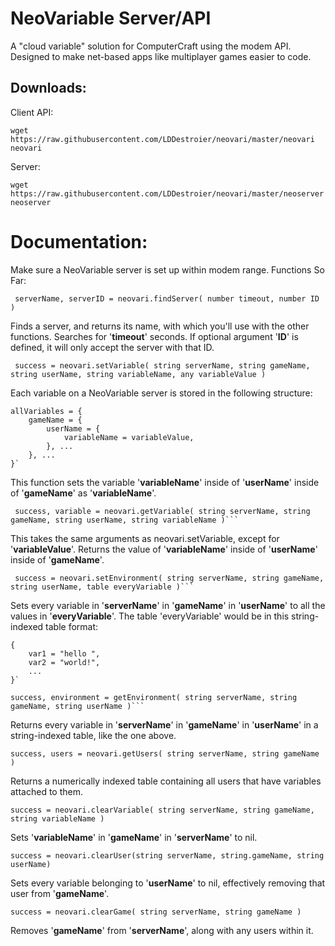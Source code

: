 # NeoVariable Server/API
A "cloud variable" solution for ComputerCraft using the modem API. Designed to make net-based apps like multiplayer games easier to code.

## Downloads:
Client API:
```
wget https://raw.githubusercontent.com/LDDestroier/neovari/master/neovari neovari
```
Server:
```
wget https://raw.githubusercontent.com/LDDestroier/neovari/master/neoserver neoserver
```

# Documentation:

 Make sure a NeoVariable server is set up within modem range.
  Functions So Far:
  ```
   serverName, serverID = neovari.findServer( number timeout, number ID )
  ```
  Finds a server, and returns its name, with which you'll use with the other functions.
  Searches for '**timeout**' seconds.
  If optional argument '**ID**' is defined, it will only accept the server with that ID.
  ```
   success = neovari.setVariable( string serverName, string gameName, string userName, string variableName, any variableValue )
  ```
  
  Each variable on a NeoVariable server is stored in the following structure:
```
allVariables = {
  	gameName = {
		userName = {
			variableName = variableValue,
		}, ...
	}, ...
}`
```
  This function sets the variable '**variableName**' inside of '**userName**' inside of '**gameName**' as '**variableName**'.
  ```
   success, variable = neovari.getVariable( string serverName, string gameName, string userName, string variableName )```
  ```
  This takes the same arguments as neovari.setVariable, except for '**variableValue**'.
  Returns the value of '**variableName**' inside of '**userName**' inside of '**gameName**'.
   
  ```
   success = neovari.setEnvironment( string serverName, string gameName, string userName, table everyVariable )```
  ```
  Sets every variable in '**serverName**' in '**gameName**' in '**userName**' to all the values in '**everyVariable**'.
  The table 'everyVariable' would be in this string-indexed table format:
```
{
	var1 = "hello ",
	var2 = "world!",
	...
}`
```
```
success, environment = getEnvironment( string serverName, string gameName, string userName )```
```
Returns every variable in '**serverName**' in '**gameName**' in '**userName**' in a string-indexed table, like the one above.

```
success, users = neovari.getUsers( string serverName, string gameName )
```
Returns a numerically indexed table containing all users that have variables attached to them.

```
success = neovari.clearVariable( string serverName, string gameName, string variableName )
```
Sets '**variableName**' in '**gameName**' in '**serverName**' to nil.

```
success = neovari.clearUser(string serverName, string.gameName, string userName)
```
Sets every variable belonging to '**userName**' to nil, effectively removing that user from '**gameName**'.

```
success = neovari.clearGame( string serverName, string gameName )
```
Removes '**gameName**' from '**serverName**', along with any users within it.
